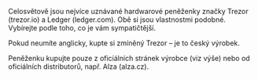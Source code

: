 Celosvětově jsou nejvíce uznávané hardwarové peněženky značky Trezor (trezor.io) a Ledger (ledger.com). Obě si jsou vlastnostmi podobné. Vybírejte podle toho, co je vám sympatičtější.

‍Pokud neumíte anglicky, kupte si zmíněný Trezor – je to český výrobek.

Peněženku kupujte pouze z oficiálních stránek výrobce (viz výše) nebo od oficiálních distributorů, např. Alza (alza.cz).

